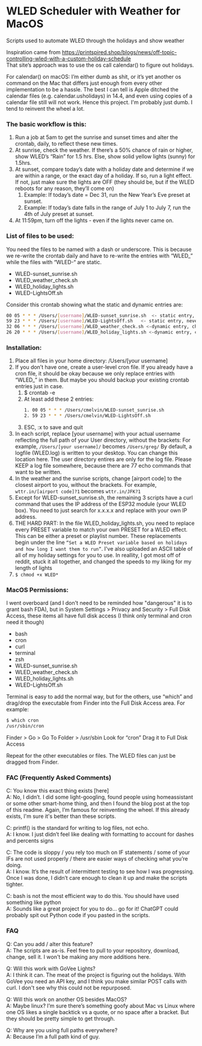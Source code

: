 # WLED Scheduler with Weather for MacOS
Scripts used to automate WLED through the holidays and show weather

Inspiration came from https://printspired.shop/blogs/news/off-topic-controlling-wled-with-a-custom-holiday-schedule <br>
That site’s approach was to use the os call calendar() to figure out holidays.

For calendar() on macOS: I’m either dumb as shit, or it’s yet another os command on the Mac that differs just enough from every other implementation to be a hassle. The best I can tell is Apple ditched the calendar files (e.g. calendar.usholidays) in 14.4, and even using copies of a calendar file still will not work. Hence this project. I'm probably just dumb.  I tend to reinvent the wheel a lot.

### The basic workflow is this: 
1. Run a job at 5am to get the sunrise and sunset times and alter the crontab, daily, to reflect these new times.  
2. At sunrise, check the weather.  If there’s a 50% chance of rain or higher, show WLED’s “Rain” for 1.5 hrs.  Else, show solid yellow lights (sunny) for 1.5hrs. 
3. At sunset, compare today’s date with a holiday date and determine if we are within a range, or the exact day of a holiday.  If so, run a light effect.  If not, just make sure the lights are OFF (they should be, but if the WLED reboots for any reason, they’ll come on)
    1. Example: If today’s date = Dec 31, run the New Year’s Eve preset at sunset.
    2. Example: If today’s date falls in the range of July 1 to July 7, run the 4th of July preset at sunset.
4. At 11:59pm, turn off the lights - even if the lights never came on.

### List of files to be used:
You need the files to be named with a dash or underscore.  This is because we re-write the crontab daily and have to re-write the entries with “WLED_” while the files with “WLED-“ are static. 
- WLED-sunset_sunrise.sh	
- WLED_weather_check.sh
- WLED_holiday_lights.sh
- WLED-LightsOff.sh	

Consider this crontab showing what the static and dynamic entries are:
```sh
00 05 * * * /Users/[username]/WLED-sunset_sunrise.sh  <- static entry, never changes
59 23 * * * /Users/[username]/WLED-LightsOff.sh   <- static entry, never changes
32 06 * * * /Users/[username]/WLED_weather_check.sh <-dynamic entry, changes daily
26 20 * * * /Users/[username]/WLED_holiday_lights.sh <-dynamic entry, changes daily
```
### Installation:
1. Place all files in your home directory: /Users/[your username]
2. If you don’t have one, create a user-level cron file.  If you already have a cron file, it should be okay because we only replace entries with “WLED_” in them. But maybe you should backup your existing crontab entries just in case.
    1. $ crontab -e
    2. At least add these 2 entries:
        ```sh 
        1. 00 05 * * * /Users/cmelvin/WLED-sunset_sunrise.sh
        2. 59 23 * * * /Users/cmelvin/WLED-LightsOff.sh
        ```
    4. ESC, :x to save and quit
3. In each script, replace [your username] with your actual username reflecting the full path of your User directory, without the brackets:  For example, `/Users/[your username]/` becomes `/Users/greg/`  By default, a logfile (WLED.log) is written to your desktop.  You can change this location here.  The user directory entires are only for the log file.  Please KEEP a log file somewhere, because there are 77 echo commands that want to be written.
4. In the weather and the sunrise scripts, change [airport code] to the closest airport to you, without the brackets.  For example, `wttr.in/[airport code]?1` becomes `wttr.in/JFK?1`
5. Except for WLED-sunset_sunrise.sh, the remaining 3 scripts have a curl command that uses the IP address of the ESP32 module (your WLED box).  You need to just search for x.x.x.x and replace with your own IP address.
6.  THE HARD PART: In the file WLED_holiday_lights.sh, you need to replace every PRESET variable to match your own PRESET for a WLED effect.  This can be either a preset or playlist number.  These replacements begin under the line `“Set a WLED Preset variable based on holidays and how long I want them to run”`.  I've also uploaded an ASCII table of all of my holiday settings for you to use.  In reallity, I got most off of reddit, stuck it all together, and changed the speeds to my liking for my length of lights
7. `$ chmod +x WLED*`

### MacOS Permissions:
I went overboard (and I don't need to be reminded how "dangerous" it is to grant bash FDA), but in System Settings > Privacy and Security > Full Disk Access, these items all have full disk access (I think only terminal and cron need it though)
- bash
- cron
- curl
- terminal
- zsh
- WLED-sunset_sunrise.sh	
- WLED_weather_check.sh
- WLED_holiday_lights.sh
- WLED-LightsOff.sh

Terminal is easy to add the normal way, but for the others,  use “which” and drag/drop the executable from Finder into the Full Disk Access area.  For example:
```sh
$ which cron
/usr/sbin/cron
```
Finder > Go > Go To Folder > /usr/sbin
Look for “cron”
Drag it to Full Disk Access 

Repeat for the other executables or files.  The WLED files can just be dragged from Finder.

### FAC (Frequently Asked Comments)
C: You know this exact thing exists [here]<br>
A: No, I didn’t.  I did some light-googling, found people using homeassistant or some other smart-home thing, and then I found the blog post at the top of this readme.  Again, I’m famous for reinventing the wheel.  If this already exists, I'm sure it's better than these scripts.

C: printf() is the standard for writing to log files, not echo. <br>
A: I know. I just didn’t feel like dealing with formatting to account for dashes and percents signs   

C: The code is sloppy / you rely too much on IF statements / some of your IFs are not used properly / there are easier ways of checking what you’re doing.<br>
A: I know. It’s the result of intermittent testing to see how I was progressing. Once I was done, I didn’t care enough to clean it up and make the scripts tighter. 

C: bash is not the most efficient way to do this.  You should have used something like python<br>
A: Sounds like a great project for you to do… go for it!  ChatGPT could probably spit out Python code if you pasted in the scripts.

### FAQ
Q: Can you add / alter this feature?  <br>
A: The scripts are as-is. Feel free to pull to your repository, download, change, sell it. I won't be making any more additions here.

Q: Will this work with GoVee Lights? <br>
A: I think it can.  The meat of the project is figuring out the holidays.  With GoVee you need an API key, and I think you make similar POST calls with curl.  I don't see why this could not be repurposed.

Q: Will this work on another OS besides MacOS?<br>
A: Maybe linux?  I’m sure there’s something goofy about Mac vs Linux where one OS likes a single backtick vs a quote, or no space after a bracket.  But they should be pretty simple to get through.

Q: Why are you using full paths everywhere?<br>
A: Because I’m a full path kind of guy. 






